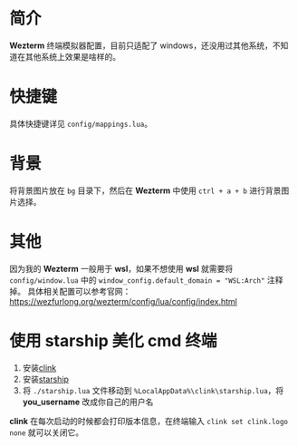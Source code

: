 # 简介

**Wezterm** 终端模拟器配置，目前只适配了 windows，还没用过其他系统，不知道在其他系统上效果是啥样的。

# 快捷键

具体快捷键详见 `config/mappings.lua`。

# 背景

将背景图片放在 `bg` 目录下，然后在 **Wezterm** 中使用 `ctrl + a + b` 进行背景图片选择。

# 其他

因为我的 **Wezterm** 一般用于 **wsl**，如果不想使用 **wsl** 就需要将 `config/window.lua` 中的 `window_config.default_domain = "WSL:Arch"` 注释掉。
具体相关配置可以参考官网：https://wezfurlong.org/wezterm/config/lua/config/index.html

# 使用 starship 美化 cmd 终端

1. 安装[clink](https://chrisant996.github.io/clink/clink.html)
2. 安装[starship](https://github.com/starship/starship/releases/latest)
3. 将 `./starship.lua` 文件移动到 `%LocalAppData%\clink\starship.lua`，将 **you_username** 改成你自己的用户名

**clink** 在每次启动的时候都会打印版本信息，在终端输入 `clink set clink.logo none` 就可以关闭它。
